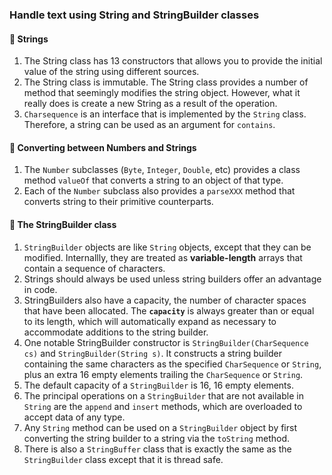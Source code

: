 ### Handle text using String and StringBuilder classes

#### 📌 Strings
1. The String class has 13 constructors that allows you to provide the initial value of the string using different sources.
2. The String class is immutable. The String class provides a number of method that seemingly modifies the string object. However, what it really does is create a new String as a result of the operation.
3. `Charsequence` is an interface that is implemented by the `String` class. Therefore, a string can be used as an argument for `contains`.

#### 📌 Converting between Numbers and Strings
1. The `Number` subclasses (`Byte`, `Integer`, `Double`, etc) provides a class method `valueOf` that converts a string to an object of that type.
2. Each of the `Number` subclass also provides a `parseXXX` method that converts string to their primitive counterparts.

#### 📌 The StringBuilder class
1. `StringBuilder` objects are like `String` objects, except that they can be modified. Internallly, they are treated as **variable-length** arrays that contain a sequence of characters.
2. Strings should always be used unless string builders offer an advantage in code. 
3. StringBuilders also have a capacity, the number of character spaces that have been allocated. The **`capacity`** is always greater than or equal to its length, which will automatically expand as necessary to accommodate additions to the string builder.
4. One notable StringBuilder constructor is `StringBuilder(CharSequence cs)` and `StringBuilder(String s)`. It constructs a string builder containing the same characters as the specified `CharSequence` or `String`, plus an extra 16 empty elements trailing the `CharSequence` or `String`.
5. The default capacity of a `StringBuilder` is 16, 16 empty elements.
6. The principal operations on a `StringBuilder` that are not available in `String` are the `append` and `insert` methods, which are overloaded to accept data of any type.
7. Any `String` method can be used on a `StringBuilder` object by first converting the string builder to a string via the `toString` method.
8. There is also a `StringBuffer` class that is exactly the same as the `StringBuilder` class except that it is thread safe.
